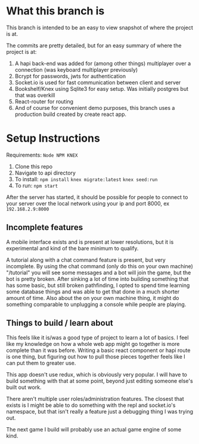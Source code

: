 # What this branch is

This branch is intended to be an easy to view snapshot of where the project is at. 

The commits are pretty detailed, but for an easy summary of where the project is at: 

  1. A hapi back-end was added for (among other things) multiplayer over a connection (was keyboard multiplayer previously)
  1. Bcrypt for passwords, jwts for authentication
  1. Socket.io is used for fast communication between client and server
  1. Bookshelf/Knex using Sqlite3 for easy setup. Was initially postgres but that was overkill
  1. React-router for routing
  1. And of course for convenient demo purposes, this branch uses a production build created by create react app. 

# Setup Instructions
Requirements:
`Node
NPM
KNEX
`
1. Clone this repo
1. Navigate to api directory
1. To install: `npm install` `knex migrate:latest` `knex seed:run`
1. To run: `npm start`

After the server has started, it should be possible for people to connect to your server over the local network using your ip and port 8000, ex `192.168.2.9:8000`

## Incomplete features
A mobile interface exists and is present at lower resolutions, but it is experimental and kind of the bare minimum to qualify. 

A tutorial along with a chat command feature is present, but very incomplete. By using the chat command (only do this on your own machine) "/tutorial" you will see some messages and a bot will join the game, but the bot is pretty broken. After sinking a lot of time into building something that has some basic, but still broken pathfinding, I opted to spend time learning some database things and was able to get that done in a much shorter amount of time. Also about the on your own machine thing, it might do something comparable to unplugging a console while people are playing. 

## Things to build / learn about

This feels like it is/was a good type of project to learn a lot of basics. I feel like my knowledge on how a whole web app might go together is more complete than it was before. Writing a basic react component or hapi route is one thing, but figuring out how to pull those pieces together feels like I can put them to greater use. 

This app doesn't use redux, which is obviously very popular. I will have to build something with that at some point, beyond just editing someone else's built out work.

There aren't multiple user roles/administration features. The closest that exists is I might be able to do something with the repl and socket.io's namespace, but that isn't really a feature just a debugging thing I was trying out. 

The next game I build will probably use an actual game engine of some kind. 
